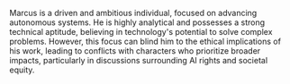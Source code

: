 Marcus is a driven and ambitious individual, focused on advancing autonomous systems. He is highly analytical and possesses a strong technical aptitude, believing in technology's potential to solve complex problems. However, this focus can blind him to the ethical implications of his work, leading to conflicts with characters who prioritize broader impacts, particularly in discussions surrounding AI rights and societal equity.
